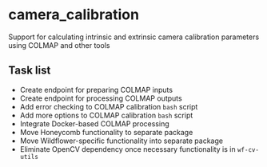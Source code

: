 # camera_calibration

Support for calculating intrinsic and extrinsic camera calibration parameters using COLMAP and other tools

## Task list
* Create endpoint for preparing COLMAP inputs
* Create endpoint for processing COLMAP outputs
* Add error checking to COLMAP calibration `bash` script
* Add more options to COLMAP calibration `bash` script
* Integrate Docker-based COLMAP processing
* Move Honeycomb functionality to separate package
* Move Wildflower-specific functionality into separate package
* Eliminate OpenCV dependency once necessary functionality is in `wf-cv-utils`
